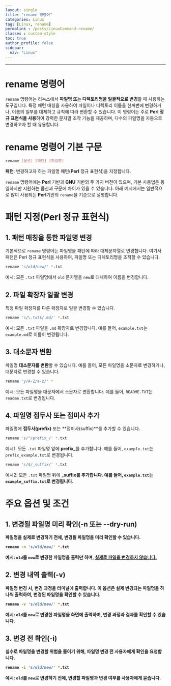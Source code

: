 ```yaml
---
layout: single
title: "rename 명령어"
categories: Linux
tag: [Linux, rename]
permalink : /posts/LinuxCommand-rename/
classes : custom-style
toc: true
author_profile: false
sidebar:
  nav: "Linux"
---
```


<hr>

# rename 명령어

`rename` 명령어는 리눅스에서 **파일명 또는 디렉토리명을 일괄적으로 변경**할 때 사용하는 도구입니다. 특정 패턴 매칭을 사용하여 파일이나 디렉토리 이름을 한꺼번에 변경하거나, 이름의 일부를 대체하고 규칙에 따라 변환할 수 있습니다. 이 명령어는 주로 **Perl 정규 표현식을 사용**하여 강력한 문자열 조작 기능을 제공하며, 다수의 파일명을 자동으로 변경하고자 할 때 유용합니다.

# rename 명령어 기본 구문

```bash
rename [옵션] [패턴] [파일명]
```

**패턴**: 변경하고자 하는 파일명 패턴(**Perl** 정규 표현식)을 지정합니다.

`rename` 명령어에는 **Perl** 기반과 **GNU** 기반의 두 가지 버전이 있으며, 기본 사용법은 동일하지만 지원하는 옵션과 구문에 차이가 있을 수 있습니다. 아래 예시에서는 일반적으로 많이 사용되는 <b>Perl</b>기반의 `rename`을 기준으로 설명합니다.

# 패턴 지정(Perl 정규 표현식)

## 1. 패턴 매칭을 통한 파일명 변경

기본적으로 `rename` 명령어는 파일명을 패턴에 따라 대체문자열로 변경합니다. 여기서 패턴은 Perl 정규 표현식을 사용하여, 파일명 또는 디렉토리명을 조작할 수 있습니다.

```bash
rename 's/old/new/' *.txt
```

예시: 모든 `.txt` 파일명에서 `old` 문자열을 `new`로 대체하여 이름을 변경합니다.

## 2. 파일 확장자 일괄 변경

특정 파일 확장자를 다른 확장자로 일괄 변경할 수 있습니다.

```bash
rename 's/\.txt$/.md/' *.txt
```

예시: 모든 `.txt` 파일을 `.md` 확장자로 변경합니다. 예를 들어, `example.txt`는 `example.md`로 이름이 변경됩니다.

## 3. 대소문자 변환

파일명 **대소문자를 변환**할 수 있습니다. 예를 들어, 모든 파일명을 소문자로 변경하거나, 대문자로 변경할 수 있습니다.

```bash
rename 'y/A-Z/a-z/' *
```

예시: 모든 파일명을 대문자에서 소문자로 변환합니다. 예를 들어, `README.TXT`는 `readme.txt`로 변경됩니다.

## 4. 파일명 접두사 또는 접미사 추가

파일명에 **접두사(prefix)** 또는 **접미사(suffix)**를 추가할 수 있습니다.

```bash
rename 's/^/prefix_/' *.txt
```

예시1: 모든 `.txt` 파일명 앞에 <b>prefix_</b>를 추가합니다. 예를 들어, `example.txt`는 `prefix_example.txt`로 변경됩니다.

```bash
rename 's/$/_suffix/' *.txt
```

예시2: 모든 `.txt` 파일명 뒤에 <b>_suffix<b>를 추가합니다. 예를 들어, `example.txt`는 `example_suffix.txt`로 변경됩니다.

# 주요 옵션 및 조건

## 1. 변경될 파일명 미리 확인(-n 또는 --dry-run)

파일명을 실제로 변경하기 전에, 변경될 파일명을 **미리 확인**할 수 있습니다.

```bash
rename -n 's/old/new/' *.txt
```

예시: `old`를 `new`로 변경한 파일명을 출력만 하며, <u>실제로 파일을 변경하지 않습니다.</u>

## 2. 변경 내역 출력(-v)

파일명 변경 시, **변경 과정**을 터미널에 **출력**합니다. 이 옵션은 실제 변경되는 파일명을 하나씩 출력하여, 변경된 파일명을 확인할 수 있습니다.

```bash
rename -v 's/old/new/' *.txt
```

예시: `old`를 `new`로 변경한 파일명을 화면에 출력하며, 변경 과정과 결과를 확인할 수 있습니다.

## 3. 변경 전 확인(-i)

실수로 파일명을 변경할 위험을 줄이기 위해, 파일명 **변경 전 사용자에게 확인**을 요청합니다.

```bash
rename -i 's/old/new/' *.txt
```

예시: `old`를 `new`로 변경하기 전에, 변경할 파일명과 변경 여부를 사용자에게 묻습니다.

